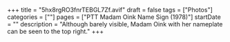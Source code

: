 +++
title = "5hx8rgRO3fnrTEBGL7Zf.avif"
draft = false
tags = ["Photos"]
categories = [""]
pages = ["PTT Madam Oink Name Sign (1978)"]
startDate = ""
description = "Although barely visible, Madam Oink with her nameplate can be seen to the top right."
+++
